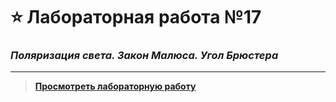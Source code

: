 # :star: Лабораторная работа №17
### ***Поляризация света. Закон Малюса. Угол Брюстера***
____
>**[Просмотреть лабораторную работу](https://lab-17.pages.dev/)**
